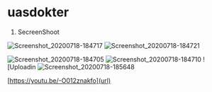 # uasdokter
1. SecreenShoot

![Screenshot_20200718-184717](https://user-images.githubusercontent.com/37542158/87852297-e8d05c00-c92a-11ea-920d-6668cedb08b6.png)
![Screenshot_20200718-184721](https://user-images.githubusercontent.com/37542158/87852307-f8e83b80-c92a-11ea-8d29-83de6fa0660a.png)

![Screenshot_20200718-184705](https://user-images.githubusercontent.com/37542158/87852326-2503bc80-c92b-11ea-92a3-c15a8dd0c5d0.png)
![Screenshot_20200718-184710](https://user-images.githubusercontent.com/37542158/87852331-2e8d2480-c92b-11ea-9c17-ae0052226f36.png)
![Uploadin
![Screenshot_20200718-185648](https://user-images.githubusercontent.com/37542158/87852357-70b66600-c92b-11ea-9177-b10a2c9b746f.png)

[https://youtu.be/-O012znakfo](url)
